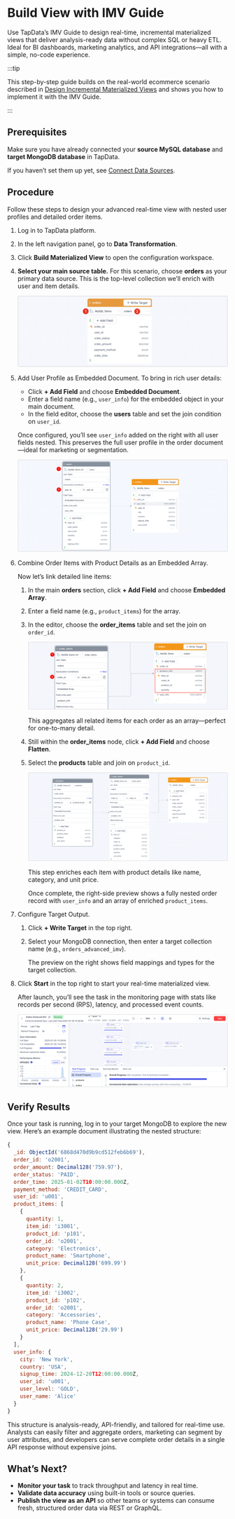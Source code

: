 # Build View with IMV Guide



Use TapData’s IMV Guide to design real-time, incremental materialized views that deliver analysis-ready data without complex SQL or heavy ETL. Ideal for BI dashboards, marketing analytics, and API integrations—all with a simple, no-code experience.

:::tip

This step-by-step guide builds on the real-world ecommerce scenario described in [Design Incremental Materialized Views](overview.md) and shows you how to implement it with the IMV Guide.

:::

## Prerequisites

Make sure you have already connected your **source MySQL database** and **target MongoDB database** in TapData.  

If you haven’t set them up yet, see [Connect Data Sources](../../getting-started/connect-data-source.md).

## Procedure

Follow these steps to design your advanced real-time view with nested user profiles and detailed order items.

1. Log in to TapData platform.

2. In the left navigation panel, go to **Data Transformation**.

3. Click **Build Materialized View** to open the configuration workspace.

4. **Select your main source table.**
   For this scenario, choose **orders** as your primary data source. This is the top-level collection we’ll enrich with user and item details.

   ![Select main table](../../images/select_main_table.png)

5. Add User Profile as Embedded Document.
   To bring in rich user details:

   - Click **+ Add Field** and choose **Embedded Document**.
   - Enter a field name (e.g., `user_info`) for the embedded object in your main document.
   - In the field editor, choose the **users** table and set the join condition on `user_id`.

   Once configured, you’ll see `user_info` added on the right with all user fields nested. This preserves the full user profile in the order document—ideal for marketing or segmentation.

   ![Add user_info to main table](../../images/add_user_info_to_main_table.png)

6. Combine Order Items with Product Details as an Embedded Array.

   Now let’s link detailed line items:

   1. In the main **orders** section, click **+ Add Field** and choose **Embedded Array**.

   2. Enter a field name (e.g., `product_items`) for the array.

   3. In the editor, choose the **order_items** table and set the join on `order_id`. 

      ![Add orders table to main table](../../images/add_order_items_to_main_table.png)

      This aggregates all related items for each order as an array—perfect for one-to-many detail.

   4. Still within the **order_items** node, click **+ Add Field** and choose **Flatten**.

   5. Select the **products** table and join on `product_id`.

      ![Add products to order_items table](../../images/add_products_to_order_item.png)

      This step enriches each item with product details like name, category, and unit price.

      Once complete, the right-side preview shows a fully nested order record with `user_info` and an array of enriched `product_items`.

7. Configure Target Output.

   1. Click **+ Write Target** in the top right.

   2. Select your MongoDB connection, then enter a target collection name (e.g., `orders_advanced_imv`).

      The preview on the right shows field mappings and types for the target collection.

8. Click **Start** in the top right to start your real-time materialized view.

   After launch, you’ll see the task in the monitoring page with stats like records per second (RPS), latency, and processed event counts.

   ![View task](../../images/orders_enhanced_IMV_task.png)

## Verify Results

Once your task is running, log in to your target MongoDB to explore the new view. Here’s an example document illustrating the nested structure:

```javascript
{
  _id: ObjectId('6868d470d9b9cd512feb6b69'),
  order_id: 'o2001',
  order_amount: Decimal128('759.97'),
  order_status: 'PAID',
  order_time: 2025-01-02T10:00:00.000Z,
  payment_method: 'CREDIT_CARD',
  user_id: 'u001',
  product_items: [
    {
      quantity: 1,
      item_id: 'i3001',
      product_id: 'p101',
      order_id: 'o2001',
      category: 'Electronics',
      product_name: 'Smartphone',
      unit_price: Decimal128('699.99')
    },
    {
      quantity: 2,
      item_id: 'i3002',
      product_id: 'p102',
      order_id: 'o2001',
      category: 'Accessories',
      product_name: 'Phone Case',
      unit_price: Decimal128('29.99')
    }
  ],
  user_info: {
    city: 'New York',
    country: 'USA',
    signup_time: 2024-12-20T12:00:00.000Z,
    user_id: 'u001',
    user_level: 'GOLD',
    user_name: 'Alice'
  }
}
```

This structure is analysis-ready, API-friendly, and tailored for real-time use. Analysts can easily filter and aggregate orders, marketing can segment by user attributes, and developers can serve complete order details in a single API response without expensive joins.

## What’s Next?

- **Monitor your task** to track throughput and latency in real time.
-  **Validate data accuracy** using built-in tools or source queries.
- **Publish the view as an API** so other teams or systems can consume fresh, structured order data via REST or GraphQL.